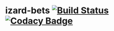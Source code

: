 # izard-bets [![Build Status](https://travis-ci.org/matek2305/izard-bets.svg?branch=master)](https://travis-ci.org/matek2305/izard-bets) [![Codacy Badge](https://api.codacy.com/project/badge/Grade/3ecdf068857d4c5b858262b0e0b9f0de)](https://www.codacy.com/app/matek2305/izard-bets?utm_source=github.com&amp;utm_medium=referral&amp;utm_content=matek2305/izard-bets&amp;utm_campaign=Badge_Grade)
